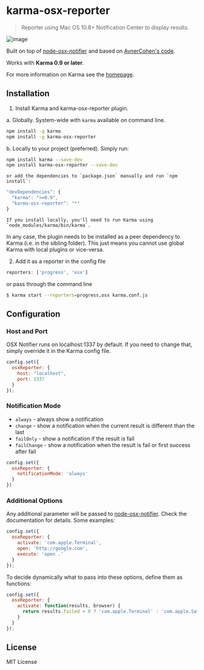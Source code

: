 # karma-osx-reporter

> Reporter using Mac OS 10.8+ Notification Center to display results.

![image](http://f.cl.ly/items/2T350d1c0H30460U3W2Y/Screen%20Shot%202013-08-06%20at%201.46.47%20PM.png)

Built on top of [node-osx-notifier] and based on [AvnerCohen's code].

Works with **Karma 0.9 or later**.

For more information on Karma see the [homepage].


## Installation

1. Install Karma and karma-osx-reporter plugin.

  a. Globally. System-wide with `karma` available on command line.

```sh
npm install -g karma
npm install -g karma-osx-reporter
```

  b. Locally to your project (preferred). Simply run:

```sh
npm install karma --save-dev
npm install karma-osx-reporter --save-dev
```

    or add the dependencies to `package.json` manually and run `npm install`:

```js
"devDependencies": {
  "karma": ">=0.9",
  "karma-osx-reporter": "*"
}
```

    If you install locally, you'll need to run Karma using `node_modules/karma/bin/karma`.

  In any case, the plugin needs to be installed as a peer dependency to Karma (i.e. in the sibling folder). This just means you cannot use global Karma with local plugins or vice-versa.


2. Add it as a reporter in the config file

```js
reporters: ['progress', 'osx']
```

  or pass through the command line

```sh
$ karma start --reporters=progress,osx karma.conf.js
```

## Configuration

### Host and Port

OSX Notifier runs on localhost:1337 by default. If you need to change that, simply override it in the Karma config file.

```js
config.set({
  osxReporter: {
    host: "localhost",
    port: 1337
  }
});
```

### Notification Mode

- `always` - always show a notification
- `change` - show a notification when the current result is different than the last
- `failOnly` - show a notification if the result is fail
- `failChange` - show a notification when the result is fail or first success after fail

```js
config.set({
  osxReporter: {
    notificationMode: 'always'
  }
})
```

### Additional Options

Any additional parameter will be passed to [node-osx-notifier](https://github.com/azoff/node-osx-notifier). Check the documentation for details. Some examples:

```js
config.set({
  osxReporter: {
    activate: 'com.apple.Terminal',
    open: 'http://google.com',
    execute: 'open .'
  }
});
```

To decide dynamically what to pass into these options, define them as functions:

```js
config.set({
  osxReporter: {
    activate: function(results, browser) {
      return results.failed > 0 ? 'com.apple.Terminal' : 'com.apple.Safari';
    }
  }
});
```


## License

MIT License


[node-osx-notifier]: https://github.com/azoff/node-osx-notifier
[AvnerCohen's code]: https://github.com/karma-runner/karma/commit/ffd48a7f9aa7bc9a27516393d4d592edc6b628f7
[homepage]: http://karma-runner.github.io
